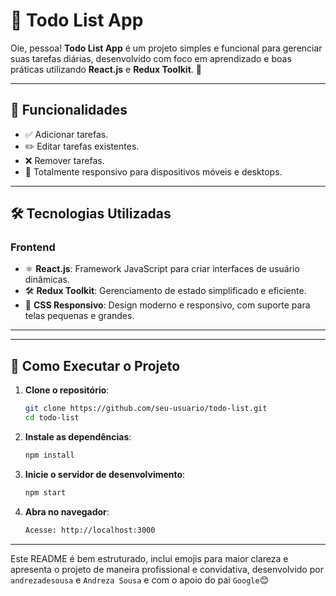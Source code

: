 # 📝 Todo List App

Oie, pessoa! **Todo List App** é um projeto simples e funcional para gerenciar suas tarefas diárias, desenvolvido com foco em aprendizado e boas práticas utilizando **React.js** e **Redux Toolkit**. 🚀

---

## 🌟 Funcionalidades

- ✅ Adicionar tarefas.
- ✏️ Editar tarefas existentes.
- ❌ Remover tarefas.
- 📱 Totalmente responsivo para dispositivos móveis e desktops.

---

## 🛠️ Tecnologias Utilizadas

### Frontend

- ⚛️ **React.js**: Framework JavaScript para criar interfaces de usuário dinâmicas.
- 🛠️ **Redux Toolkit**: Gerenciamento de estado simplificado e eficiente.
- 🎨 **CSS Responsivo**: Design moderno e responsivo, com suporte para telas pequenas e grandes.

---

---

## 🚀 Como Executar o Projeto

1. **Clone o repositório**:
   ```bash
   git clone https://github.com/seu-usuario/todo-list.git
   cd todo-list
   ```
2. **Instale as dependências**:
   ```bash
   npm install
   ```
3. **Inicie o servidor de desenvolvimento**:
   ```bash
   npm start
   ```
4. **Abra no navegador**:
   ```bash
   Acesse: http://localhost:3000
   ```

---

Este README é bem estruturado, inclui emojis para maior clareza e apresenta o projeto de maneira profissional e convidativa, desenvolvido por `andrezadesousa` e `Andreza Sousa` e com o apoio do pai `Google`😊
